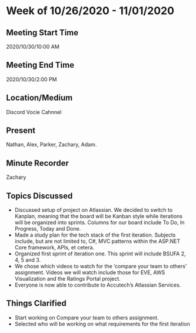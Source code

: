 # Week of 10/26/2020 - 11/01/2020

## Meeting Start Time

2020/10/30/10:00 AM

## Meeting End Time

2020/10/30/2:00 PM

## Location/Medium

Discord Vocie Cahnnel

## Present
Nathan, Alex, Parker, Zachary, Adam.

## Minute Recorder

Zachary

## Topics Discussed

- Discussed setup of project on Atlassian. We decided to switch to Kanplan, meaning that the board will be Kanban style while iterations will be organized into sprints. Columns for our board include To Do, In Progress, Today and Done.
- Made a study plan for the tech stack of the first iteration. Subjects include, but are not limited to, C#, MVC patterns within the ASP.NET Core framework, APIs, et cetera.
- Organized first sprint of iteration one. This sprint will include BSUFA 2, 4, 5 and 3.
- We chose which videos to watch for the ‘compare your team to others’ assignment. Videos we will watch include those for EVE, AWS Visualization and the Ratings Portal project.
- Everyone is now able to contribute to Accutech’s Atlassian Services.

## Things Clarified

- Start working on Compare your team to others assignment.
- Selected who will be working on what requirements for the first iteration

